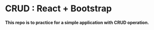 # CRUD : React + Bootstrap

#### This repo is to practice for a simple application with CRUD operation.
